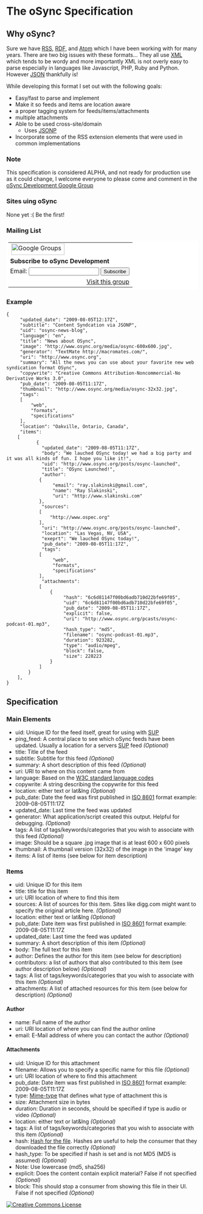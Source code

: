 # The oSync Specification #

## Why oSync? ##

Sure we have [RSS](http://cyber.law.harvard.edu/rss/rss.html), [RDF](http://www.w3.org/TR/REC-rdf-syntax/), 
and [Atom](http://www.atomenabled.org/developers/syndication/atom-format-spec.php) which I have been working with 
for many years. There are two big issues with these formats... They all use 
[XML](http://en.wikipedia.org/wiki/XML) which tends to be wordy and more importantly XML is not overly easy to parse 
especially in languages like Javascript, PHP, Ruby and Python. However [JSON](http://en.wikipedia.org/wiki/JSON) thankfully is! 

While developing this format I set out with the following goals:

* Easy/fast to parse and implement
* Make it so feeds and items are location aware
* a proper tagging system for feeds/items/attachments
* multiple attachments
* Able to be used cross-site/domain
  * Uses [JSONP](http://en.wikipedia.org/wiki/JSON#JSONP)
* Incorporate some of the RSS extension elements that were used in common implementations

### Note ###

This specification is considered ALPHA, and not ready for production use as it could change, I welcome everyone to please
come and comment in the [oSync Development Google Group](http://groups.google.com/group/osync-development)

### Sites uing oSync ###

None yet :( Be the first!

### Mailing List ###

<table border=0 style="background-color: #fff; padding: 5px;" cellspacing=0>
  <tr><td>
  <img src="http://groups.google.com/intl/en/images/logos/groups_logo_sm.gif"
         height=30 width=140 alt="Google Groups">
  </td></tr>
  <tr><td style="padding-left: 5px">
  <b>Subscribe to oSync Development</b>
  </td></tr>
  <form action="http://groups.google.com/group/osync-development/boxsubscribe">
  <tr><td style="padding-left: 5px;">
  Email: <input type=text name=email>
  <input type=submit name="sub" value="Subscribe">
  </td></tr>
</form>
<tr><td align=right>
  <a href="http://groups.google.com/group/osync-development">Visit this group</a>
</td></tr>
</table>

### Example ###

    {
         "updated_date": "2009-08-05T12:17Z",
         "subtitle": "Content Syndcation via JSONP",
         "uid": "osync-news-blog",
         "language": "en",
         "title": "News about OSync",
         "image": "http://www.osync.org/media/osync-600x600.jpg",
         "generator": "TextMate http://macromates.com/",
         "uri": "http://www.osync.org",
         "summary": "All the news you can use about your favorite new web syndication format OSync",
         "copywrite": "Creative Commons Attribution-Noncommercial-No Derivative Works 3.0",
         "pub_date": "2009-08-05T11:17Z",
         "thumbnail": "http://www.osync.org/media/osync-32x32.jpg",
         "tags": 
         [
             "web",
             "formats",
             "specifications"
         ],
         "location": "Oakville, Ontario, Canada",
         "items": 
        [
               {
                 "updated_date": "2009-08-05T11:17Z",
                 "body": "We lauched OSync today! we had a big party and it was all kinds of fun. I hope you like it!",
                 "uid": "http://www.osync.org/posts/osync-launched",
                 "title": "OSync Launched!",
                 "author": 
                {
                     "email": "ray.slakinski@gmail.com",
                     "name": "Ray Slakinski",
                     "uri": "http://www.slakinski.com"
                },
                 "sources": 
                [
                    "http://www.ospec.org"
                ],
                 "uri": "http://www.osync.org/posts/osync-launched",
                 "location": "Las Vegas, NV, USA",
                 "exeprt": "We lauched OSync today!",
                 "pub_date": "2009-08-05T11:17Z",
                 "tags": 
                [
                     "web",
                     "formats",
                     "specifications"
                ],
                 "attachments": 
                [
                    {
                         "hash": "6c6d81147f00bd6adb710d22bfe69f05",
                         "uid": "6c6d81147f00bd6adb710d22bfe69f05",
                         "pub_date": "2009-08-05T11:17Z",
                         "explicit": false,
                         "uri": "http://www.osync.org/pcasts/osync-podcast-01.mp3",
                         "hash_type": "md5",
                         "filename": "osync-podcast-01.mp3",
                         "duration": 923282,
                         "type": "audio/mpeg",
                         "block": false,
                         "size": 228223
                    }
                ]
            }
        ],
    }

## Specification ##

### Main Elements ###

* uid: Unique ID for the feed itself, great for using with [SUP](http://code.google.com/p/simpleupdateprotocol/)
* ping_feed: A central place to see which oSync feeds have been updated. Usually a location for a servers [SUP](http://code.google.com/p/simpleupdateprotocol/) feed _(Optional)_
* title: Title of the feed
* subtitle: Subtitle for this feed _(Optional)_
* summary: A short description of this feed _(Optional)_
* uri: URI to where on this content came from
* language: Based on the [W3C standard language codes](http://www.w3.org/TR/REC-html40/struct/dirlang.html#langcodes)
* copywrite: A string describing the copywrite for this feed
* location: either text or lat&lng _(Optional)_
* pub_date: Date the feed was first published in [ISO 8601](http://en.wikipedia.org/wiki/ISO-8601) format example: 2009-08-05T11:17Z
* updated_date: Last time the feed was updated
* generator: What application/script created this output. Helpful for debugging. _(Optional)_
* tags: A list of tags/keywords/categories that you wish to associate with this feed _(Optional)_
* image: Should be a square .jpg image that is at least 600 x 600 pixels
* thumbnail: A thumbnail version (32x32) of the image in the 'image' key
* items: A list of items (see below for item description)

### Items ###

* uid: Unique ID for this item
* title: title for this item
* uri: URI location of where to find this item
* sources: A list of sources for this item. Sites like digg.com might want to specify the original article here. _(Optional)_
* location: either text or lat&lng _(Optional)_
* pub_date: Date item was first published in [ISO 8601](http://en.wikipedia.org/wiki/ISO-8601) format example: 2009-08-05T11:17Z
* updated_date: Last time the feed was updated
* summary: A short description of this item _(Optional)_
* body: The full text for this item
* author: Defines the author for this item (see below for description)
* contributors: a list of authors that also contributed to this item (see author description below) _(Optional)_
* tags: A list of tags/keywords/categories that you wish to associate with this item _(Optional)_
* attachments: A list of attached resources for this item (see below for description) _(Optional)_

#### Author ####

* name: Full name of the author
* uri: URI location of where you can find the author online
* email: E-Mail address of where you can contact the author _(Optional)_

#### Attachments ####

* uid: Unique ID for this attachment
* filename: Allows you to specify a specific name for this file _(Optional)_
* uri: URI location of where to find this attachment
* pub_date: Date item was first published in [ISO 8601](http://en.wikipedia.org/wiki/ISO-8601) format example: 2009-08-05T11:17Z
* type: [Mime-type](http://www.webmaster-toolkit.com/mime-types.shtml) that defines what type of attachment this is
* size: Attachment size in bytes
* duration: Duration in seconds, should be specified if type is audio or video _(Optional)_
* location: either text or lat&lng _(Optional)_
* tags: A list of tags/keywords/categories that you wish to associate with this item _(Optional)_
* hash: [Hash for the file](http://www.electrictoolbox.com/article/linux-unix-bsd/howto-check-md5-file/). Hashes are useful to help the consumer that they downloaded the file correctly _(Optional)_
* hash_type: To be specified if hash is set and is not MD5 (MD5 is assumed) _(Optional)_
 * Note: Use lowercase (md5, sha256)
* explicit: Does the content contain explicit material? False if not specified _(Optional)_
* block: This should stop a consumer from showing this file in their UI. False if not specified _(Optional)_

<a rel="license" href="http://creativecommons.org/licenses/by-nd/3.0/"><img alt="Creative Commons License" style="border-width:0" src="http://creativecommons.org/images/public/somerights20.png" /></a>
